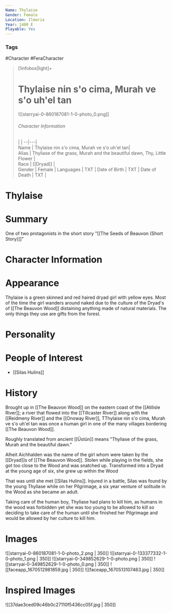 ```yaml
---
Name: Thylaise
Gender: Female
Location: Ilmaria
Year: 1400 E
Playable: Yes
---
```


### Tags
#Character #FeraCharacter

> [!infobox|light]+  
> # Thylaise nin s'o cima, Murah ve s'o uh'el tan
> ![[starryai-0-860187081-1-0-photo_0.png]]
> ###### Character Information
>  |   |
> --|---|  
> Name | Thylaise nin s'o cima, Murah ve s'o uh'el tan|  
> Alias | Thyliase of the grass, Murah and the beautiful dawn, Thy, Little Flower  |  
> Race | [[Dryad]] |  
> Gender | Female |
> Languages | TXT |
> Date of Birth | TXT |
> Date of Death | TXT |

# Thylaise


# Summary
One of two protagonists in the short story "[[The Seeds of Beauvon (Short Story)]]"

# Character Information

# Appearance
Thylaise is a green skinned and red haired dryad girl with yellow eyes. Most of the time the girl wanders around naked due to the culture of the Dryad's of [[The Beauvon Wood]] distaining anything made of natural materials. The only things they use are gifts from the forest. 

# Personality

# People of Interest
- [[Silas Hulins]]

# History
Brought up in [[The Beauvon Wood]] on the eastern coast of the [[Atilisle River]]; a river that flowed into the [[Tillcaster River]] along with the [[Reidmeny River]] and the [[Onoway River]], TThylaise nin s'o cima, Murah ve s'o uh'el tan was once a human girl in one of the many villages bordering [[The Beauvon Wood]]. 

Roughly translated from ancient [[Üstün]] means "Thyliase of the grass, Murah and the beautiful dawn." 

Alheit Aichhalden was the name of the girl whom were taken by the [[Dryad]]s of [[The Beauvon Wood]]. Stolen while playing in the fields, she got too close to the Wood and was snatched up. Transformed into a Dryad at the young age of six, she grew up within the Wood 

That was until she met [[Silas Hulins]]. Injured in a battle, Silas was found by the young Thyliase while on her Pilgrimage, a six year venture of solitude in the Wood as she became an adult. 

Taking care of the human boy, Thyliase had plans to kill him, as humans in the wood was forbidden yet she was too young to be allowed to kill so deciding to take care of the human until she finished her Pilgrimage and would be allowed by her culture to kill him. 

# Images
![[starryai-0-860187081-1-0-photo_2.png | 350]]
![[starryai-0-133377332-1-0-photo_1.png | 350]]
![[starryai-0-349852629-1-0-photo.png | 350]]
![[starryai-0-349852629-1-0-photo_0.png | 350]]
![[faceapp_1670512981859.jpg | 350]]
![[faceapp_1670513107463.jpg | 350]]

# Inspired Images
![[37dae3ced09c46b0c27110f5436cc05f.jpg | 350]]
